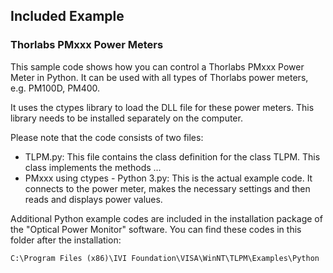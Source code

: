 ## Included Example

### Thorlabs PMxxx Power Meters
This sample code shows how you can control a Thorlabs PMxxx Power Meter in Python. It can be used with all types of Thorlabs power meters, e.g. PM100D, PM400.

It uses the ctypes library to load the DLL file for these power meters. This library needs to be installed separately on the computer.


Please note that the code consists of two files:

- TLPM.py: This file contains the class definition for the class TLPM. This class implements the methods ...
- PMxxx using ctypes - Python 3.py: This is the actual example code. It connects to the power meter, makes the necessary settings and then reads and displays power values.


Additional Python example codes are included in the installation package of the "Optical Power Monitor" software. You can find these codes in this folder after the installation:

```
C:\Program Files (x86)\IVI Foundation\VISA\WinNT\TLPM\Examples\Python
```

